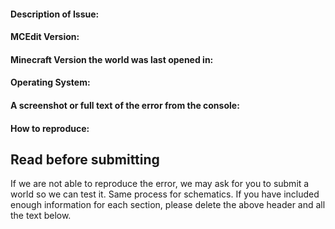 #### Description of Issue:
#### MCEdit Version:
#### Minecraft Version the world was last opened in:
#### Operating System:
#### A screenshot or full text of the error from the console:
#### How to reproduce:



## Read before submitting
If we are not able to reproduce the error, we may ask for you to submit a world so we can test it. Same process for schematics.
If you have included enough information for each section, please delete the above header and all the text below.
